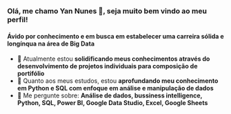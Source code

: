 ### Olá, me chamo Yan Nunes 👋, seja muito bem vindo ao meu perfil!
#### Ávido por conhecimento e em busca em estabelecer uma carreira sólida e longínqua na área de Big Data 

* 🔭 Atualmente estou **solidificando meus conhecimentos através do desenvolvimento de projetos individuais para composição de portifólio**
* 🌱  Quanto aos meus estudos, estou **aprofundando meu conhecimento em Python e SQL com enfoque em análise e manipulação de dados**
* 💬 Me pergunte sobre: **Análise de dados, bussiness intelligence, Python, SQL, Power BI, Google Data Studio, Excel, Google Sheets**
<!--
**yannunes03/yannunes03** is a ✨ _special_ ✨ repository because its `README.md` (this file) appears on your GitHub profile.

Here are some ideas to get you started:

- 
- 📫 How to reach me: ...
- 😄 Pronouns: ...
- ⚡ Fun fact: ...
-->
